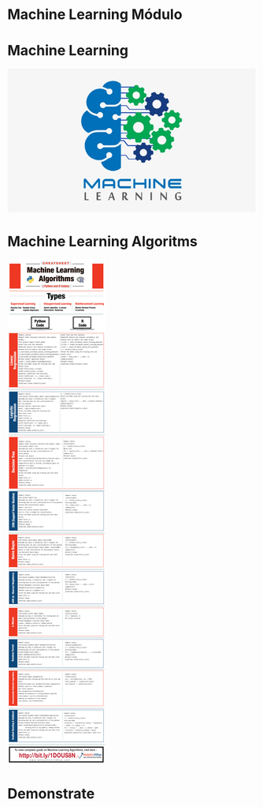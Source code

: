 # Machine Learning Módulo




# Machine Learning
![title](assets/machine-learing2.png)


# Machine Learning Algoritms
![title](assets/Machine_Learning_R.jpg)




# Demonstrate

